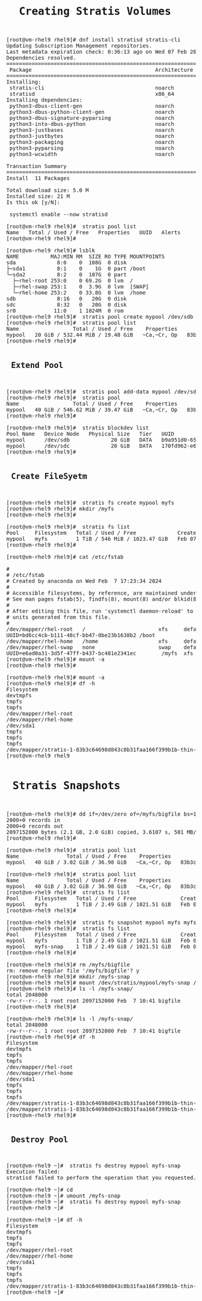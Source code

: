 <pre>

<h1>  Creating Stratis Volumes </h1>

[root@vm-rhel9 rhel9]# dnf install stratisd stratis-cli
Updating Subscription Management repositories.
Last metadata expiration check: 0:36:13 ago on Wed 07 Feb 2024 09:40:36 AM.
Dependencies resolved.
==================================================================================================================================================
 Package                                       Architecture        Version                    Repository                                     Size
==================================================================================================================================================
Installing:
 stratis-cli                                   noarch              3.5.3-1.el9                rhel-9-for-x86_64-appstream-rpms              130 k
 stratisd                                      x86_64              3.5.8-1.el9                rhel-9-for-x86_64-appstream-rpms              4.4 M
Installing dependencies:
 python3-dbus-client-gen                       noarch              0.5.1-1.el9                rhel-9-for-x86_64-appstream-rpms               31 k
 python3-dbus-python-client-gen                noarch              0.8.3-1.el9                rhel-9-for-x86_64-appstream-rpms               33 k
 python3-dbus-signature-pyparsing              noarch              0.4.1-1.el9                rhel-9-for-x86_64-appstream-rpms               24 k
 python3-into-dbus-python                      noarch              0.8.2-1.el9                rhel-9-for-x86_64-appstream-rpms               34 k
 python3-justbases                             noarch              0.15.2-1.el9               rhel-9-for-x86_64-appstream-rpms               53 k
 python3-justbytes                             noarch              0.15.2-1.el9               rhel-9-for-x86_64-appstream-rpms               49 k
 python3-packaging                             noarch              20.9-5.el9                 rhel-9-for-x86_64-appstream-rpms               81 k
 python3-pyparsing                             noarch              2.4.7-9.el9                rhel-9-for-x86_64-baseos-rpms                 154 k
 python3-wcwidth                               noarch              0.2.5-8.el9                rhel-9-for-x86_64-appstream-rpms               48 k

Transaction Summary
==================================================================================================================================================
Install  11 Packages

Total download size: 5.0 M
Installed size: 21 M
Is this ok [y/N]:

 systemctl enable --now stratisd

[root@vm-rhel9 rhel9]#  stratis pool list
Name   Total / Used / Free   Properties   UUID   Alerts
[root@vm-rhel9 rhel9]#

[root@vm-rhel9 rhel9]# lsblk
NAME          MAJ:MIN RM  SIZE RO TYPE MOUNTPOINTS
sda             8:0    0  108G  0 disk
├─sda1          8:1    0    1G  0 part /boot
└─sda2          8:2    0  107G  0 part
  ├─rhel-root 253:0    0 69.2G  0 lvm  /
  ├─rhel-swap 253:1    0  3.9G  0 lvm  [SWAP]
  └─rhel-home 253:2    0 33.8G  0 lvm  /home
sdb             8:16   0   20G  0 disk
sdc             8:32   0   20G  0 disk
sr0            11:0    1 1024M  0 rom
[root@vm-rhel9 rhel9]#  stratis pool create mypool /dev/sdb
[root@vm-rhel9 rhel9]#  stratis pool list
Name                 Total / Used / Free    Properties                                   UUID   Alerts
mypool   20 GiB / 532.44 MiB / 19.48 GiB   ~Ca,~Cr, Op   83b3c646-98d8-43c8-b31f-aa166f399b1b
[root@vm-rhel9 rhel9]#

<h2> Extend Pool </h2>

[root@vm-rhel9 rhel9]#  stratis pool add-data mypool /dev/sdc
[root@vm-rhel9 rhel9]#  stratis pool
Name                 Total / Used / Free    Properties                                   UUID   Alerts
mypool   40 GiB / 546.62 MiB / 39.47 GiB   ~Ca,~Cr, Op   83b3c646-98d8-43c8-b31f-aa166f399b1b
[root@vm-rhel9 rhel9]#

[root@vm-rhel9 rhel9]#  stratis blockdev list
Pool Name   Device Node   Physical Size   Tier   UUID
mypool      /dev/sdb             20 GiB   DATA   b9a951d0-65e2-41e0-943b-611c5de7494f
mypool      /dev/sdc             20 GiB   DATA   170fd962-e67d-47a9-9fc6-429988e30fc1
[root@vm-rhel9 rhel9]#

<h2> Create FileSyetm </h2>

[root@vm-rhel9 rhel9]#  stratis fs create mypool myfs
[root@vm-rhel9 rhel9]# mkdir /myfs
[root@vm-rhel9 rhel9]#

[root@vm-rhel9 rhel9]#  stratis fs list
Pool     Filesystem   Total / Used / Free             Created             Device                     UUID
mypool   myfs         1 TiB / 546 MiB / 1023.47 GiB   Feb 07 2024 10:30   /dev/stratis/mypool/myfs   e6ad0a31-3d5f-47ff-b437-bc481e2341ec
[root@vm-rhel9 rhel9]#

[root@vm-rhel9 rhel9]# cat /etc/fstab

#
# /etc/fstab
# Created by anaconda on Wed Feb  7 17:23:34 2024
#
# Accessible filesystems, by reference, are maintained under '/dev/disk/'.
# See man pages fstab(5), findfs(8), mount(8) and/or blkid(8) for more info.
#
# After editing this file, run 'systemctl daemon-reload' to update systemd
# units generated from this file.
#
/dev/mapper/rhel-root   /                       xfs     defaults        0 0
UUID=bd6cc4cb-b111-48cf-bb47-0be23b1638b2 /boot                   xfs     defaults        0 0
/dev/mapper/rhel-home   /home                   xfs     defaults        0 0
/dev/mapper/rhel-swap   none                    swap    defaults        0 0
UUID=e6ad0a31-3d5f-47ff-b437-bc481e2341ec        /myfs  xfs     x-systemd.requires=stratisd.service 0 0
[root@vm-rhel9 rhel9]# mount -a
[root@vm-rhel9 rhel9]#

[root@vm-rhel9 rhel9]# mount -a
[root@vm-rhel9 rhel9]# df -h
Filesystem                                                                                       Size  Used Avail Use% Mounted on
devtmpfs                                                                                         4.0M     0  4.0M   0% /dev
tmpfs                                                                                            1.8G     0  1.8G   0% /dev/shm
tmpfs                                                                                            731M  8.7M  723M   2% /run
/dev/mapper/rhel-root                                                                             70G  2.2G   68G   4% /
/dev/mapper/rhel-home                                                                             34G  274M   34G   1% /home
/dev/sda1                                                                                       1014M  244M  771M  25% /boot
tmpfs                                                                                            366M     0  366M   0% /run/user/0
tmpfs                                                                                            366M     0  366M   0% /run/user/1000
tmpfs                                                                                            1.0M     0  1.0M   0% /run/stratisd/ns_mounts
/dev/mapper/stratis-1-83b3c64698d843c8b31faa166f399b1b-thin-fs-e6ad0a313d5f47ffb437bc481e2341ec  1.0T  7.2G 1017G   1% /myfs
[root@vm-rhel9 rhel9

<h1> Stratis Snapshots </h1>

[root@vm-rhel9 rhel9]# dd if=/dev/zero of=/myfs/bigfile bs=1M count=2000
2000+0 records in
2000+0 records out
2097152000 bytes (2.1 GB, 2.0 GiB) copied, 3.6107 s, 581 MB/s
[root@vm-rhel9 rhel9]#

[root@vm-rhel9 rhel9]#  stratis pool list
Name               Total / Used / Free    Properties                                   UUID   Alerts
mypool   40 GiB / 3.02 GiB / 36.98 GiB   ~Ca,~Cr, Op   83b3c646-98d8-43c8-b31f-aa166f399b1b

[root@vm-rhel9 rhel9]#  stratis pool list
Name               Total / Used / Free    Properties                                   UUID   Alerts
mypool   40 GiB / 3.02 GiB / 36.98 GiB   ~Ca,~Cr, Op   83b3c646-98d8-43c8-b31f-aa166f399b1b
[root@vm-rhel9 rhel9]#  stratis fs list
Pool     Filesystem   Total / Used / Free              Created             Device                     UUID
mypool   myfs         1 TiB / 2.49 GiB / 1021.51 GiB   Feb 07 2024 10:30   /dev/stratis/mypool/myfs   e6ad0a31-3d5f-47ff-b437-bc481e2341ec
[root@vm-rhel9 rhel9]#

[root@vm-rhel9 rhel9]#  stratis fs snapshot mypool myfs myfs-snap
[root@vm-rhel9 rhel9]#  stratis fs list
Pool     Filesystem   Total / Used / Free              Created             Device                          UUID
mypool   myfs         1 TiB / 2.49 GiB / 1021.51 GiB   Feb 07 2024 10:30   /dev/stratis/mypool/myfs        e6ad0a31-3d5f-47ff-b437-bc481e2341ec
mypool   myfs-snap    1 TiB / 2.49 GiB / 1021.51 GiB   Feb 07 2024 10:43   /dev/stratis/mypool/myfs-snap   f32ec272-46d4-44c4-8835-2289e5201b02
[root@vm-rhel9 rhel9]#

[root@vm-rhel9 rhel9]# rm /myfs/bigfile
rm: remove regular file '/myfs/bigfile'? y
[root@vm-rhel9 rhel9]# mkdir /myfs-snap
[root@vm-rhel9 rhel9]# mount /dev/stratis/mypool/myfs-snap /myfs-snap/
[root@vm-rhel9 rhel9]# ls -l /myfs-snap/
total 2048000
-rw-r--r--. 1 root root 2097152000 Feb  7 10:41 bigfile
[root@vm-rhel9 rhel9]#

[root@vm-rhel9 rhel9]# ls -l /myfs-snap/
total 2048000
-rw-r--r--. 1 root root 2097152000 Feb  7 10:41 bigfile
[root@vm-rhel9 rhel9]# df -h
Filesystem                                                                                       Size  Used Avail Use% Mounted on
devtmpfs                                                                                         4.0M     0  4.0M   0% /dev
tmpfs                                                                                            1.8G     0  1.8G   0% /dev/shm
tmpfs                                                                                            731M  8.7M  723M   2% /run
/dev/mapper/rhel-root                                                                             70G  2.2G   68G   4% /
/dev/mapper/rhel-home                                                                             34G  274M   34G   1% /home
/dev/sda1                                                                                       1014M  244M  771M  25% /boot
tmpfs                                                                                            366M     0  366M   0% /run/user/0
tmpfs                                                                                            366M     0  366M   0% /run/user/1000
tmpfs                                                                                            1.0M     0  1.0M   0% /run/stratisd/ns_mounts
/dev/mapper/stratis-1-83b3c64698d843c8b31faa166f399b1b-thin-fs-e6ad0a313d5f47ffb437bc481e2341ec  1.0T  7.2G 1017G   1% /myfs
/dev/mapper/stratis-1-83b3c64698d843c8b31faa166f399b1b-thin-fs-f32ec27246d444c488352289e5201b02  1.0T  9.2G 1015G   1% /myfs-snap
[root@vm-rhel9 rhel9]#

<h2> Destroy Pool </h2>

[root@vm-rhel9 ~]#  stratis fs destroy mypool myfs-snap
Execution failed:
stratisd failed to perform the operation that you requested. It returned the following information via the D-Bus: ERROR: low-level ioctl error due to nix error; ioctl number: 4, input header: Some(DeviceInfo { version: Version { major: 4, minor: 0, patch: 0 }, data_size: 16384, data_start: 312, target_count: 0, open_count: 0, flags: (empty), event_nr: 4253434, dev: Device { major: 0, minor: 0 }, name: Some(DmNameBuf { inner: "stratis-1-83b3c64698d843c8b31faa166f399b1b-thin-fs-f32ec27246d444c488352289e5201b02" }), uuid: None }), header result: Some(DeviceInfo { version: Version { major: 4, minor: 46, patch: 0 }, data_size: 16384, data_start: 312, target_count: 0, open_count: 0, flags: (empty), event_nr: 4253434, dev: Device { major: 0, minor: 0 }, name: Some(DmNameBuf { inner: "stratis-1-83b3c64698d843c8b31faa166f399b1b-thin-fs-f32ec27246d444c488352289e5201b02" }), uuid: None }), error: EBUSY: Device or resource busy.

[root@vm-rhel9 ~]# cd
[root@vm-rhel9 ~]# umount /myfs-snap
[root@vm-rhel9 ~]#  stratis fs destroy mypool myfs-snap
[root@vm-rhel9 ~]#

[root@vm-rhel9 ~]# df -h
Filesystem                                                                                       Size  Used Avail Use% Mounted on
devtmpfs                                                                                         4.0M     0  4.0M   0% /dev
tmpfs                                                                                            1.8G     0  1.8G   0% /dev/shm
tmpfs                                                                                            731M  8.7M  723M   2% /run
/dev/mapper/rhel-root                                                                             70G  2.2G   68G   4% /
/dev/mapper/rhel-home                                                                             34G  274M   34G   1% /home
/dev/sda1                                                                                       1014M  244M  771M  25% /boot
tmpfs                                                                                            366M     0  366M   0% /run/user/0
tmpfs                                                                                            366M     0  366M   0% /run/user/1000
tmpfs                                                                                            1.0M     0  1.0M   0% /run/stratisd/ns_mounts
/dev/mapper/stratis-1-83b3c64698d843c8b31faa166f399b1b-thin-fs-e6ad0a313d5f47ffb437bc481e2341ec  1.0T  7.2G 1017G   1% /myfs
[root@vm-rhel9 ~]#


</pre>
